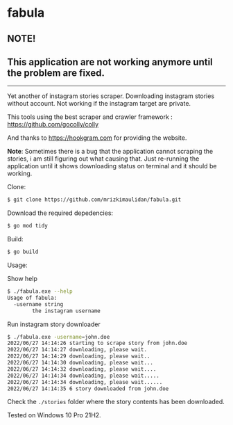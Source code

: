 # fabula

## **NOTE!**
## This application are not working anymore until the problem are fixed.
<hr>
Yet another of instagram stories scraper. Downloading instagram stories without account. Not working if the instagram target are private.

This tools using the best scraper and crawler framework : https://github.com/gocolly/colly

And thanks to https://hookgram.com for providing the website.

**Note**: Sometimes there is a bug that the application cannot scraping the stories, i am still figuring out what causing that. Just re-running the application until it shows downloading status on terminal and it should be working.

Clone:

```bash
$ git clone https://github.com/mrizkimaulidan/fabula.git
```

Download the required depedencies:

```bash
$ go mod tidy
```

Build:
```bash
$ go build
```

Usage:

Show help

```bash
$ ./fabula.exe --help
Usage of fabula:
  -username string
        the instagram username
```

Run instagram story downloader

```bash
$ ./fabula.exe -username=john.doe
2022/06/27 14:14:26 starting to scrape story from john.doe
2022/06/27 14:14:27 downloading, please wait.
2022/06/27 14:14:29 downloading, please wait..
2022/06/27 14:14:30 downloading, please wait...
2022/06/27 14:14:32 downloading, please wait....
2022/06/27 14:14:34 downloading, please wait.....
2022/06/27 14:14:34 downloading, please wait......
2022/06/27 14:14:35 6 story downloaded from john.doe
```

Check the `./stories` folder where the story contents has been downloaded.

Tested on Windows 10 Pro 21H2.